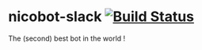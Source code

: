 # nicobot-slack [![Build Status](https://travis-ci.org/logscl/nicobot-slack.svg?branch=master)](https://travis-ci.org/logscl/nicobot-slack)
The (second) best bot in the world !

